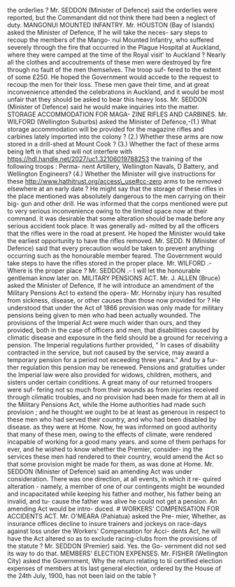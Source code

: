 the orderlies ? Mr. SEDDON (Minister of Defence) said the orderlies were reported, but the Commandant did not think there had been a neglect of duty. MANGONUI MOUNTED INFANTRY. Mr. HOUSTON (Bay of Islands) asked the Minister of Defence, If he will take the neces- sary steps to recoup the members of the Mango- nui Mounted Infantry, who suffered severely through the fire that occurred in the Plague Hospital at Auckland, where they were camped at the time of the Royal visit' to Auckland ? Nearly all the clothes and accoutrements of these men were destroyed by fire through no fault of the men themselves. The troop suf- fered to the extent of some £250. He hoped the Government would accede to the request to recoup the men for their loss. These men gave their time, and at great inconvenience attended the celebrations in Auckland, and it would be most unfair that they should be asked to bear this heavy loss. Mr. SEDDON (Minister of Defence) said he would make inquiries into the matter. STORAGE ACCOMMODATION FOR MAGA- ZINE RIFLES AND CARBINES. Mr. WILFORD (Wellington Suburbs) asked the Minister of Defence,-(1.) What storage accommodation will be provided for the magazine rifles and carbines lately imported into the colony ? (2.) Whether these arms are now stored in a drill-shed at Mount Cook ? (3.) Whether the fact of these arms being left in that shed will not interfere with https://hdl.handle.net/2027/uc1.32106019788253 the training of the following troops : Perma- nent Artillery, Wellington Navals, D Battery, and Wellington Engineers? (4.) Whether the Minister will give instructions for these http://www.hathitrust.org/access\_use#cc-zero arms to be removed elsewhere at an early date ? He might say that the storage of these rifles in the place mentioned was absolutely dangerous to the men carrying on their big- gun and other drill. He was informed that the corps mentioned were put to very serious inconvenience owing to the limited space now at their command. It was desirable that some alteration should be made before any serious accident took place. It was generally ad- mitted by all the officers that the rifles were in the road at present. He hoped the Minister would take the earliest opportunity to have the rifles removed. Mr. SEDD. N (Minister of Defence) said that every precaution would be taken to prevent anything occurring such as the honourable member feared. The Government would take steps to have the rifles stored in the proper place. Mr. WILFORD .- Where is the proper place ? Mr. SEDDON .- I will let the honourable gentleman know later on. MILITARY PENSIONS ACT. Mr. J. ALLEN (Bruce) asked the Minister of Defence, If he will introduce an amendment of the Military Pensions Act to extend the opera- Mr. Hornsby injury has resulted from sickness, disease, or other causes than those now provided for ? He understood that under the Act of 1866 provision was only made for military pensions being given to men who had been actually wounded. The provisions of the Imperial Act were much wider than ours, and they provided, both in the case of officers and men, that disabilities caused by climatic disease and exposure in the field should be a ground for receiving a pension. The Imperial regulations further provided, " In cases of disability contracted in the service, but not caused by the service, may award a temporary pension for a period not exceeding three years." And by a fur- ther regulation this pension may be renewed. Pensions and gratuities under the Imperial law were also provided for widows, children, mothers, and sisters under certain conditions. A great many of our returned troopers were suf- fering not so much from their wounds as from injuries received through climatic troubles, and no provision had been made for them at all in the Military Pensions Act, while the Home authorities had made such provision ; and he thought we ought to be at least as generous in respect to these men who had served their country, and who had been disabled by disease. as they were at Home. Now, he was informed on good authority that many of these men, owing to the effects of climate, were rendered incapable of working for a good many years. and some of them perhaps for ever, and he wished to know whether the Premier, consider- ing the services these men had rendered to their country, would amend the Act so that some provision might be made for them, as was done at Home. Mr. SEDDON (Minister of Defence) said an amending Act was under consideration. There was one direction, at all events, in which it re- quired alteration - namely, a member of one of our contingents might be wounded and incapacitated while keeping his father and mother, his father being an invalid, and tu- cause the father was alive he could not get a pension. An amending Act would be intro- duced. # WORKERS' COMPENSATION FOR ACCIDENTS ACT. Mr. O'MEARA (Pahiatua) asked the Pre- mier, Whether, as insurance offices decline to insure trainers and jockeys on race-days against loss under the Workers' Compensation for Acci- dents Act, he will have the Act altered so as to exclude racing-clubs from the provisions of the statute ? Mr. SEDDON (Premier) said. Yes. the Go- vernment did not sed its way to do that. MEMBERS' ELECTION EXPENSES. Mr. FISHER (Wellington City) asked the Government, Why the return relating to tii certified election expenses of members at tis last general election, ordered by the House of the 24th July, 1900, has not been laid on the table ? 